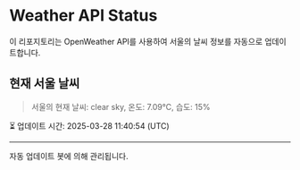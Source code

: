 
# Weather API Status

이 리포지토리는 OpenWeather API를 사용하여 서울의 날씨 정보를 자동으로 업데이트합니다.

## 현재 서울 날씨
> 서울의 현재 날씨: clear sky, 온도: 7.09°C, 습도: 15%

⏳ 업데이트 시간: 2025-03-28 11:40:54 (UTC)

---
자동 업데이트 봇에 의해 관리됩니다.
